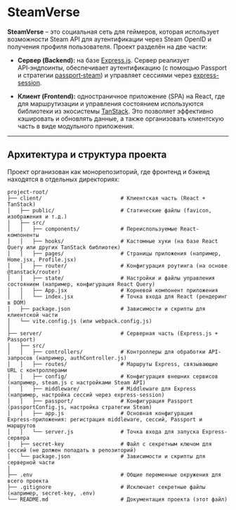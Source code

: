 # SteamVerse

**SteamVerse** – это социальная сеть для геймеров, которая использует возможности Steam API для аутентификации через Steam OpenID и получения профиля пользователя. Проект разделён на две части:

- **Сервер (Backend):** на базе [Express.js](https://expressjs.com/). Сервер реализует API‑эндпоинты, обеспечивает аутентификацию (с помощью Passport и стратегии [passport‑steam](https://www.npmjs.com/package/passport-steam)) и управляет сессиями через [express-session](https://www.npmjs.com/package/express-session).

- **Клиент (Frontend):** одностраничное приложение (SPA) на React, где для маршрутизации и управления состоянием используются библиотеки из экосистемы [TanStack](https://tanstack.com/). Это позволяет эффективно кэшировать и обновлять данные, а также организовать клиентскую часть в виде модульного приложения.

---

## Архитектура и структура проекта

Проект организован как монорепозиторий, где фронтенд и бэкенд находятся в отдельных директориях:

```plaintext
project-root/
├── client/                         # Клиентская часть (React + TanStack)
│   ├── public/                     # Статические файлы (favicon, изображения и т.д.)
│   ├── src/
│   │   ├── components/             # Переиспользуемые React-компоненты
│   │   ├── hooks/                  # Кастомные хуки (на базе React Query или других TanStack библиотек)
│   │   ├── pages/                  # Страницы приложения (например, Home.jsx, Profile.jsx)
│   │   ├── router/                 # Конфигурация роутинга (на основе @tanstack/router)
│   │   ├── state/                  # Настройки и файлы управления состоянием (например, конфигурация React Query)
│   │   ├── App.jsx                 # Корневой компонент приложения
│   │   └── index.jsx               # Точка входа для React (рендеринг в DOM)
│   ├── package.json                # Зависимости и скрипты для клиентской части
│   └── vite.config.js (или webpack.config.js)
│
├── server/                         # Серверная часть (Express.js + Passport)
│   ├── src/
│   │   ├── controllers/            # Контроллеры для обработки API-запросов (например, authController.js)
│   │   ├── routes/                 # Маршруты Express, связывающие URL с контроллерами
│   │   ├── config/                 # Конфигурация внешних сервисов (например, steam.js с настройками Steam API)
│   │   ├── middleware/             # Middleware для Express (например, настройка сессий через express-session)
│   │   ├── passport/               # Конфигурация Passport (passportConfig.js, настройка стратегии Steam)
│   │   ├── app.js                  # Основная конфигурация Express‑приложения: регистрация middleware, сессий, Passport и маршрутов
│   │   └── server.js               # Точка входа для запуска Express-сервера
│   ├── secret-key                  # Файл с секретным ключом для сессий (не должен попадать в репозиторий)
│   └── package.json                # Зависимости и скрипты для серверной части
│
├── .env                            # Общие переменные окружения для всего проекта
├── .gitignore                      # Исключает секретные файлы (например, secret-key, .env)
└── README.md                       # Документация проекта (этот файл)
